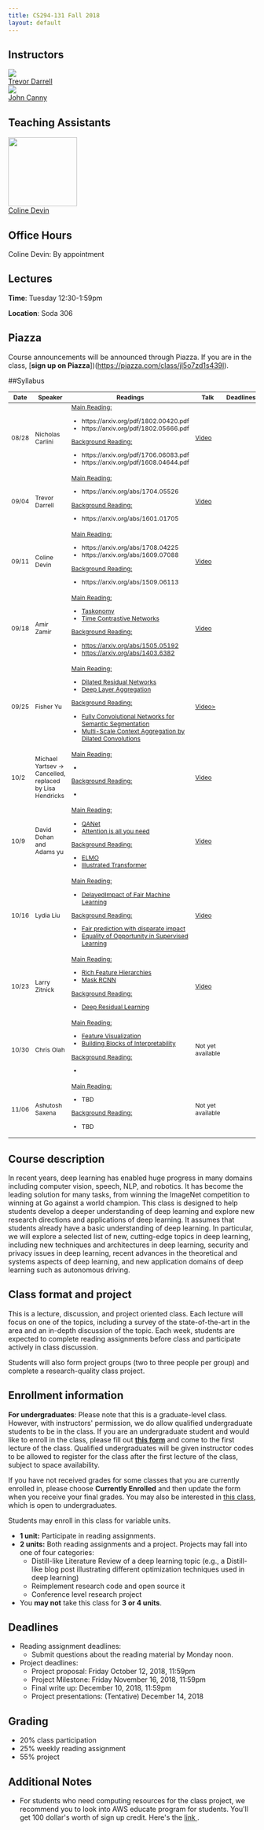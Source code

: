 ```yaml
---
title: CS294-131 Fall 2018
layout: default
---
```


## Instructors

<div class="instructor">
  <a href="https://people.eecs.berkeley.edu/~trevor/">
  <div class="instructorphoto"><img src="trevordarrell.jpg"></div>
  <div>Trevor Darrell</div>
  </a>
</div>
<div class="instructor">
  <a href="https://people.eecs.berkeley.edu/~dawnsong/">
  <div class="instructorphoto"><img src="johncanny.png"></div>
  <div>John Canny
  </div>
  </a>

</div>

## Teaching Assistants

<div class="instructor">
  <a href="https://people.eecs.berkeley.edu/~coline/">
  <div class="instructorphoto"><img src="colinedevin.jpg" height="140" width="140"></div>
  <div>Coline Devin
  </div>
  </a>
</div>

## Office Hours

Coline Devin: By appointment

## Lectures

**Time**: Tuesday 12:30-1:59pm

**Location**: Soda 306

## Piazza

Course announcements will be announced through Piazza. If you are in the class,
[**sign up on Piazza**])(https://piazza.com/class/jl5o7zd1s439l).

##Syllabus
<table style="table-layout: fixed; font-size: 88%;">
  <thead>
    <tr>
      <th style="width: 5%;">Date</th>
      <th style="width: 17%;">Speaker</th>
      <th style="width: 50%;">Readings</th>
      <th style="width: 15%;">Talk</th>
      <th style="width: 15%;">Deadlines</th>
    </tr>
  </thead>
  <tbody>
    <tr>
      <td>08/28</td>
      <td>Nicholas Carlini</td>
      <td><u>Main Reading:</u>
      <ul>
	<li>https://arxiv.org/pdf/1802.00420.pdf</li>
	<li>https://arxiv.org/pdf/1802.05666.pdf</li>
      </ul>
      <u>Background Reading:</u>
      <ul>
	<li>https://arxiv.org/pdf/1706.06083.pdf</li>
	<li>https://arxiv.org/pdf/1608.04644.pdf</li>
      </ul>
      </td>
      <td><a href="https://www.youtube.com/watch?v=EkY9GGGCLhA&list=PLkFD6_40KJIxH03tTW2HNSHbgcfTDGKV1&index=2&t=0s">Video</a></td>
      <td></td>
    </tr>
    <tr>
      <td>09/04</td>
      <td>Trevor Darrell</td>
      <td><u>Main Reading:</u>
      <ul>
      <li>https://arxiv.org/abs/1704.05526</li>
      </ul>
      <u>Background Reading:</u>
      <ul>
      <li>https://arxiv.org/abs/1601.01705</li>
      </ul>
      </td>
      <td><a href="https://www.youtube.com/watch?v=GSPgK5GrsIM&i?ijkey=2oZLdw.mS6h5k&keytype=ref&siteid=scindex=2&list=PLkFD6_40KJIxH03tTW2HNSHbgcfTDGKV1">Video</a></td>
      <td></td>
    </tr>
    <tr>
      <td>09/11</td>
      <td>Coline Devin</td>
      <td><u>Main Reading:</u>
      <ul>
	<li>https://arxiv.org/abs/1708.04225</li>
      <li>https://arxiv.org/abs/1609.07088</li>
      </ul>
      <u>Background Reading:</u>
      <ul>
      <li>https://arxiv.org/abs/1509.06113</li>
      </ul>
      </td>
      <td><a href="https://www.youtube.com/watch?v=94o64zdcLmA&list=PLkFD6_40KJIxH03tTW2HNSHbgcfTDGKV1&index=3&t=50s">Video</a></td>
      <td></td>
    </tr>
    <tr>
      <td>09/18</td>
      <td>Amir Zamir</td>
      <td><u>Main Reading:</u>
      <ul>
	<li><a href="http://taskonomy.stanford.edu/taskonomy_CVPR2018.pdf">Taskonomy</a></li>
	<li><a href="https://arxiv.org/abs/1704.06888">Time Contrastive Networks</a></li>
      </ul>
      <u>Background Reading:</u>
      <ul>
	<li><a href="https://arxiv.org/abs/1505.05192">https://arxiv.org/abs/1505.05192</a></li>
	<li><a href="https://arxiv.org/abs/1403.6382">https://arxiv.org/abs/1403.6382</a></li>
      </ul>
      </td>
      <td><a href="https://www.youtube.com/watch?v=3QuRmtIuIpM&list=PLkFD6_40KJIxH03tTW2HNSHbgcfTDGKV1&index=4">Video</a></td>
      <td></td>
    </tr>
      <tr>
      <td>09/25</td>
      <td>Fisher Yu</td>
      <td><u>Main Reading:</u>
      <ul>
      <li><a href="http://openaccess.thecvf.com/content_cvpr_2017/papers/Yu_Dilated_Residual_Networks_CVPR_2017_paper.pdf">Dilated Residual Networks</a></li>
      <li><a href="http://openaccess.thecvf.com/content_cvpr_2018/papers/Yu_Deep_Layer_Aggregation_CVPR_2018_paper.pdf">Deep Layer Aggregation</a></li>
      </ul>
      <u>Background Reading:</u>
      <ul>
      <li><a href="https://www.cv-foundation.org/openaccess/content_cvpr_2015/papers/Long_Fully_Convolutional_Networks_2015_CVPR_paper.pdf">Fully Convolutional Networks for Semantic Segmentation</a></li>
	<li><a href="https://arxiv.org/abs/1511.07122">Multi-Scale Context Aggregation by Dilated Convolutions</a></li>
      </ul>
      </td>
      <td><a href="https://www.youtube.com/watch?v=nQCSCFXVJuA&index=5&list=PLkFD6_40KJIxH03tTW2HNSHbgcfTDGKV1">Video></a></td>
      <td></td>
    </tr>
      <tr>
      <td>10/2</td>
      <td>Michael Yartsev -> Cancelled, replaced by Lisa Hendricks</td>
      <td><u>Main Reading:</u>
      <ul>
      <li></li>
      </ul>
      <u>Background Reading:</u>
      <ul>
      <li></li>
      <ul></ul>
      </td>
      <td><a href="https://www.youtube.com/watch?v=_gx3GM1L8hI&index=6&list=PLkFD6_40KJIxH03tTW2HNSHbgcfTDGKV1">Video</a></td>
      <td></td>
    </tr>
      <tr>
      <td>10/9</td>
      <td>David Dohan and Adams yu</td>
      <td><u>Main Reading:</u>
      <ul>
	<li><a href="https://arxiv.org/abs/1804.09541">QANet</a></li>
	<li><a href="http://nlp.seas.harvard.edu/2018/04/03/attention.html">Attention is all you need</a></li>
      </ul>
      <u>Background Reading:</u>
      <ul>
	<li><a href="https://allennlp.org/elmo">ELMO</a></li>
	<li><a href="http://jalammar.github.io/illustrated-transformer/">Illustrated Transformer</a></li>
      </ul>
      </td>
      <td><a href="https://www.youtube.com/watch?v=Qc6P0xCUlw4&index=7&list=PLkFD6_40KJIxH03tTW2HNSHbgcfTDGKV1">Video</a></td>
      <td></td>
    </tr>
  <tr>
      <td>10/16</td>
      <td>Lydia Liu</td>
      <td><u>Main Reading:</u>
      <ul>
	<li><a href="https://arxiv.org/abs/1803.04383">DelayedImpact of Fair Machine Learning</a></li>
      </ul>
      <u>Background Reading:</u>
      <ul>
	<li><a href="https://arxiv.org/abs/1610.07524">Fair prediction with disparate impact</a></li>
	<li><a href="https://arxiv.org/abs/1610.02413">Equality of Opportunity in Supervised Learning</a></li>
      </ul>
      </td>
      <td><a href="https://www.youtube.com/watch?v=gUL-5AAJnlU&index=8&list=PLkFD6_40KJIxH03tTW2HNSHbgcfTDGKV1">Video</a></td>
      <td></td>
    </tr>
  <tr>
      <td>10/23</td>
      <td>Larry Zitnick</td>
      <td><u>Main Reading:</u>
      <ul>
      <li><a href="https://dl.dropboxusercontent.com/s/293tu0hh9ww08co/r-cnn-cvpr.pdf?dl=0">Rich Feature Hierarchies</a></li>
	<li><a href="https://arxiv.org/pdf/1703.06870">Mask RCNN</a></li>
      </ul>
      <u>Background Reading:</u>
      <ul>
	<li><a href="https://arxiv.org/abs/1512.03385">Deep Residual Learning</a></li>
      </ul>
      </td>
      <td><a href="https://www.youtube.com/watch?v=inRApAtKXm4&index=10&list=PLkFD6_40KJIxH03tTW2HNSHbgcfTDGKV1">Video</a></td>
      <td></td>
    </tr>
  <tr>
      <td>10/30</td>
      <td>Chris Olah</td>
      <td><u>Main Reading:</u>
      <ul>
	  <li><a href="https://distill.pub/2017/feature-visualization/">Feature Visualization</a></li>
	  <li><a href="https://distill.pub/2018/building-blocks/">Building Blocks of Interpretability</a></li>
      </ul>
      <u>Background Reading:</u>
      <ul>
      <li></li>
      </ul>
      </td>
      <td>Not yet available</td>
      <td></td>
  </tr>
  <tr>
      <td>11/06</td>
      <td>Ashutosh Saxena</td>
      <td><u>Main Reading:</u>
      <ul>
      <li>TBD</li>
      </ul>
      <u>Background Reading:</u>
      <ul>
      <li>TBD</li>
      </ul>
      </td>
      <td>Not yet available</td>
      <td></td>
    </tr>
</tbody>
</table>


## Course description

In recent years, deep learning has enabled huge progress in many domains
including computer vision, speech, NLP, and robotics. It has become the leading
solution for many tasks, from winning the ImageNet competition to winning at Go
against a world champion. This class is designed to help students develop a
deeper understanding of deep learning and explore new research directions and
applications of deep learning. It assumes that students already have a basic
understanding of deep learning. In particular, we will explore a selected list
of new, cutting-edge topics in deep learning, including new techniques and
architectures in deep learning, security and privacy issues in deep learning,
recent advances in the theoretical and systems aspects of deep learning, and new
application domains of deep learning such as autonomous driving.

## Class format and project

This is a lecture, discussion, and project oriented class. Each lecture will
focus on one of the topics, including a survey of the state-of-the-art in the
area and an in-depth discussion of the topic. Each week, students are expected
to complete reading assignments before class and participate actively in class
discussion.

Students will also form project groups (two to three people per group) and
complete a research-quality class project.

## Enrollment information

**For undergraduates**: Please note that this is a graduate-level class.
However, with instructors' permission, we do allow qualified undergraduate
students to be in the class. If you are an undergraduate student and would like
to enroll in the class, please fill out
[**this form**](https://goo.gl/forms/l8x4gwzrVu70ksE13)
and come to the first lecture of the class. Qualified undergraduates will be
given instructor codes to be allowed to register for the class after the first
lecture of the class, subject to space availability.

If you have not received grades for some classes that you are currently enrolled
in, please choose **Currently Enrolled** and then update the form when you
receive your final grades. You may also be interested in [this
class](https://people.eecs.berkeley.edu/~jfc/DeepLearn.html), which is open to
undergraduates.

Students may enroll in this class for variable units.

* **1 unit:** Participate in reading assignments.
* **2 units:** Both reading assignments and a project. Projects may fall into one of
  four categories:
  * Distill-like Literature Review of a deep learning topic (e.g., a Distill-like blog post illustrating different optimization techniques used in deep learning)
  * Reimplement research code and open source it
  * Conference level research project
* You **may not** take this class for **3 or 4 units**.

## Deadlines

* Reading assignment deadlines:
  * Submit questions about the reading material by Monday noon.
* Project deadlines:
  * Project proposal: Friday October 12, 2018, 11:59pm
  * Project Milestone: Friday November 16, 2018, 11:59pm
  * Final write up: December 10, 2018, 11:59pm
  * Project presentations: (Tentative) December 14, 2018

## Grading
* 20% class participation
* 25% weekly reading assignment
* 55% project

## Additional Notes
* For students who need computing resources for the class project, we recommend you to look into AWS educate program for students. You'll get 100 dollar's worth of sign up credit. Here's the <a href="https://aws.amazon.com/education/awseducate/apply/"> link </a>.
